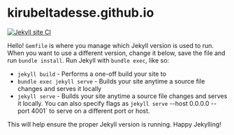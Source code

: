 # kirubeltadesse.github.io

[![Jekyll site CI](https://github.com/kirubeltadesse/kirubeltadesse.github.io/actions/workflows/jekyll.yml/badge.svg)](https://github.com/kirubeltadesse/kirubeltadesse.github.io/actions/workflows/jekyll.yml)

Hello! `Gemfile` is where you manage which Jekyll version is used to run.
When you want to use a different version, change it below, save the
file and run `bundle install`. Run Jekyll with `bundle exec`, like so:

- `jekyll build` - Performs a one-off build your site to
- `bundle exec jekyll serve` - Builds your site anytime a source file changes and serves it locally
- `jekyll serve` - Builds your site anytime a source file changes and serves it locally. You can also specify flags as `jekyll serve` --host 0.0.0.0 --port 4001` to serve on a different port or host.

This will help ensure the proper Jekyll version is running.
Happy Jekylling!

